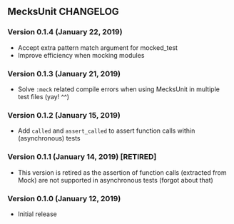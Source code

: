 ## MecksUnit CHANGELOG

### Version 0.1.4 (January 22, 2019)

* Accept extra pattern match argument for mocked_test
* Improve efficiency when mocking modules

### Version 0.1.3 (January 21, 2019)

* Solve `:meck` related compile errors when using MecksUnit in multiple test files (yay! ^^)

### Version 0.1.2 (January 15, 2019)

* Add `called` and `assert_called` to assert function calls within (asynchronous) tests

### Version 0.1.1 (January 14, 2019) [RETIRED]

* This version is retired as the assertion of function calls (extracted from Mock) are not supported in asynchronous tests (forgot about that)

### Version 0.1.0 (January 12, 2019)

* Initial release
